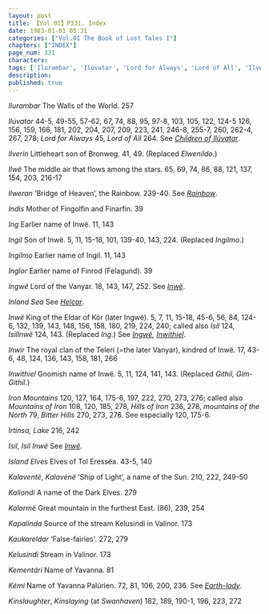 ```yaml
---
layout: post
title: 【Vol.01】P331. Index
date: 1983-01-01 05:31
categories: ["Vol.01 The Book of Lost Tales I"]
chapters: ["INDEX"]
page_num: 331
characters: 
tags: ['Ilurambar', 'Ilúvatar', 'Lord for Always', 'Lord of All', 'Ilverin', 'Ilwë', 'Ilweran', 'Indis', 'Ing', 'Ingil', 'Ingilmo', 'Inglor', 'Ingwë', 'Inland Sea', 'Inwë', 'Isil', 'Isillnwë', 'Inwir', 'Inwithiel', 'Iron Mountains', 'Mountains of Iron', 'Hills of Iron', 'mountains of the North', 'Bitter Hills', 'Irtinsa, Lake', 'Isil', 'Island Elves', 'Kalaventë', 'Kalavénë', 'Kaliondi', 'Kalormë', 'Kapalinda', 'Kaukareldar', 'Kelusindi', 'Kementári', 'Kémi', 'Kinslaughter', 'Kinslaying']
description: 
published: true
---
```


<I>Ilurambar</I> The Walls of the World. 257

<I>Ilúvatar</I> 44-5, 49-55, 57-62, 67, 74, 88, 95, 97-8, 103, 105, 122, 124-5 126, 156, 159, 166, 181, 202, 204, 207, 209, 223, 241, 246-8, 255-7, 260, 262-4, 267, 278; <I>Lord for Always</I> 45, <I>Lord of All</I> 264. See <I>[Children of Ilúvatar]({{site.baseurl}}/tags#Children%20of%20Ilúvatar)</I>.

<I>Ilverin</I> Littleheart son of Bronweg. 41, 49. (Replaced <I>Elwenildo</I>.)

<I>Ilwë</I> The middle air that flows among the stars. 65, 69, 74, 86, 88, 121, 137, 154, 203, 216-17

<I>Ilweran</I> ‘Bridge of Heaven’, the Rainbow. 239-40. See <I>[Rainbow]({{site.baseurl}}/tags#Rainbow)</I>.

<I>Indis</I> Mother of Fingolfin and Finarfin. 39

<I>Ing</I> Earlier name of Inwë. 11, 143

<I>Ingil</I> Son of Inwë. 5, 11, 15-18, 101, 139-40, 143, 224. (Replaced <I>Ingilmo</I>.)

<I>Ingilmo</I> Earlier name of Ingil. 11, 143

<I>Inglor</I> Earlier name of Finrod (Felagund). 39

<I>Ingwë</I> Lord of the Vanyar. 18, 143, 147, 252. See <I>[Inwë]({{site.baseurl}}/tags#Inwë)</I>.

<I>Inland Sea</I> See <I>[Helcar]({{site.baseurl}}/tags#Helcar)</I>.

<I>Inwë</I> King of the Eldar of Kôr (later Ingwë). 5, 7, 11, 15-18, 45-6, 56, 84, 124-6, 132, 139, 143, 148, 156, 158, 180, 219, 224, 240; called also <I>Isil</I> 124, <I>Isillnwë</I> 124, 143. (Replaced <I>Ing</I>.) See <I>[Ingwë]({{site.baseurl}}/tags#Ingwë), [Inwithiel]({{site.baseurl}}/tags#Inwithiel)</I>.

<I>Inwir</I> The royal clan of the Teleri (=the later Vanyar), kindred of Inwë. 17, 43-6, 48, 124, 136, 143, 158, 181, 266

<I>Inwithiel</I> Gnomish name of Inwë. 5, 11, 124, 141, 143. (Replaced <I>Githil, Gim-Githil</I>.)

<I>Iron Mountains</I> 120, 127, 164, 175-6, 197, 222, 270, 273, 276; called also <I>Mountains of Iron</I> 108, 120, 185, 278, <I>Hills of Iron</I> 236, 278, <I>mountains of the North</I> 79, <I>Bitter Hills</I> 270, 273, 276. See especially 120, 175-6.

<I>Irtinsa, Lake</I> 216, 242

<I>Isil</I>, <I>Isil Inwë</I> See <I>[Inwë]({{site.baseurl}}/tags#Inwë)</I>.

<I>Island Elves</I> Elves of Tol Eressëa. 43-5, 140

<I>Kalaventë</I>, <I>Kalavénë</I> ‘Ship of Light’, a name of the Sun. 210, 222, 249-50

<I>Kaliondi</I> A name of the Dark Elves. 279

<I>Kalormë</I> Great mountain in the furthest East. (86), 239, 254

<I>Kapalinda</I> Source of the stream Kelusindi in Valinor. 173

<I>Kaukareldar</I> ‘False-fairies'. 272, 279

<I>Kelusindi</I> Stream in Valinor. 173

<I>Kementári</I> Name of Yavanna. 81

<I>Kémi</I> Name of Yavanna Palúrien. 72, 81, 106, 200, 236. See <I>[Earth-lady]({{site.baseurl}}/tags#Earth-lady)</I>.

<I>Kinslaughter</I>, <I>Kinslaying</I> (at <I>Swanhaven</I>) 182, 189, 190-1, 196, 223, 272

